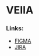 # VEIIA

### Links:
- [FIGMA](https://www.figma.com/file/RM1G3ceUV8yAVnWePv46Ym/VEIIA?node-id=0%3A1)
- [JIRA](https://veiia.atlassian.net/jira/software/c/projects/VEIIA/boards/1)
